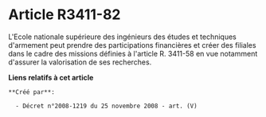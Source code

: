 # Article R3411-82

L'Ecole nationale supérieure des ingénieurs des études et techniques d'armement peut prendre des participations financières
et créer des filiales dans le cadre des missions définies à l'article R. 3411-58 en vue notamment d'assurer la valorisation
de ses recherches.

**Liens relatifs à cet article**

	**Créé par**:

	  - Décret n°2008-1219 du 25 novembre 2008 - art. (V)
